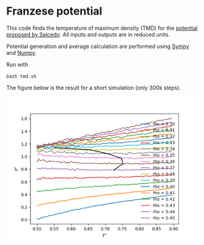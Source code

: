 # Franzese potential

This code finds the temperature of maximum density (TMD) for the [potential
proposed by Salcedo](https://doi.org/10.1016/j.molliq.2007.08.021). All inputs
and outputs are in reduced units.

Potential generation and average calculation are performed using
[Sympy](https://www.sympy.org/) and [Numpy](https://numpy.org/).

Run with
```
bash tmd.sh
```

The figure below is the result for a short simulation (only 300k steps).

![Pressure times temperature diagram](PxT.png)
